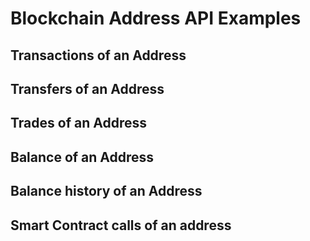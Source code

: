 

# Blockchain Address API Examples



## Transactions of an Address



## Transfers of an Address


## Trades of an Address


## Balance of an Address


## Balance history of an Address



## Smart Contract calls of an address